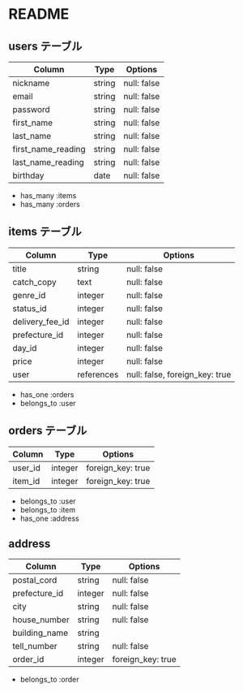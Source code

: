 # README

## users テーブル

| Column               | Type   | Options     |
| -------------------- | ------ | ----------- |
| nickname             | string | null: false |
| email                | string | null: false |
| password             | string | null: false |
| first_name           | string | null: false |
| last_name            | string | null: false |
| first_name_reading   | string | null: false |
| last_name_reading    | string | null: false |
| birthday             |  date  | null: false |

- has_many :items
- has_many :orders



## items テーブル

| Column           | Type       | Options                        |
| ---------------- | ---------- | ------------------------------ |
| title            |   string   | null: false                    |
| catch_copy       |    text    | null: false                    |
| genre_id         |  integer   | null: false                    |
| status_id        |  integer   | null: false                    |
| delivery_fee_id  |  integer   | null: false                    |
| prefecture_id    |  integer   | null: false                    |
| day_id           |  integer   | null: false                    |
| price            |  integer   | null: false                    |
| user             | references | null: false, foreign_key: true |

- has_one :orders
- belongs_to :user 


## orders テーブル

| Column           | Type        | Options                        |
| ---------------- | ----------- | ------------------------------ |
| user_id          |   integer   | foreign_key: true              |
| item_id          |   integer   | foreign_key: true              |


- belongs_to :user
- belongs_to :item
- has_one :address


## address

| Column           | Type        | Options                        |
| ---------------- | ----------- | ------------------------------ |
| postal_cord      |   string    | null: false                    |
| prefecture_id    |   integer   | null: false                    |
| city             |   string    | null: false                    |
| house_number     |   string    | null: false                    |
| building_name    |   string    |                                |
| tell_number      |   string   | null: false                    |
| order_id         |   integer   | foreign_key: true              |

- belongs_to :order

